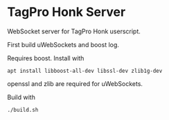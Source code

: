 # TagPro Honk Server

WebSocket server for TagPro Honk userscript.

First build uWebSockets and boost log.

Requires boost. Install with

    apt install libboost-all-dev libssl-dev zlib1g-dev

openssl and zlib are required for uWebSockets.

Build with

    ./build.sh

